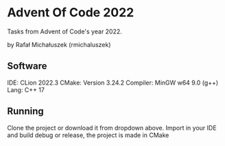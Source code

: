 # Advent Of Code 2022

Tasks from Advent of Code's year 2022.

by Rafał Michałuszek (rmichaluszek)

## Software

IDE: CLion 2022.3
CMake: Version 3.24.2
Compiler: MinGW w64 9.0 (g++)
Lang: C++ 17

## Running

Clone the project or download it from dropdown above.
Import in your IDE and build debug or release, the project is made in CMake  